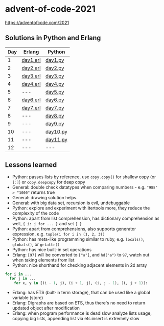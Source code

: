 # advent-of-code-2021
https://adventofcode.com/2021

## Solutions in Python and Erlang

| Day | Erlang                              | Python                                 |
| --- | ----------------------------------- | -------------------------------------- |
| 1   | [day1.erl](challange_1/first.erl)   | [day1.py](challange_1/first.py)       |
| 2   | [day2.erl](challange_2/second.erl)  | [day2.py](challange_2/second.py)      |
| 3   | [day3.erl](challange_3/third.erl)   | [day3.py](challange_3/third.py)       |
| 4   | [day4.erl](challange_4/fourth.erl)  | [day4.py](challange_4/fourth.py)      |
| 5   | ---                                 | [day5.py](challange_5/fifth.py)       |
| 6   | [day6.erl](challange_6/sixth.erl)   | [day6.py](challange_6/sixth.py)       |
| 7   | [day7.erl](challange_7/seventh.erl) | [day7.py](challange_7/seventh.py)     |
| 8   | ---                                 | [day8.py](challange_8/eigth.py)       |
| 9   | ---                                 | [day9.py](challange_9/ninth.py)       |
| 10  | ---                                 | [day10.py](challange_10/tenth.py)     |
| 11  | ---                                 | [day11.py](challange_11/eleventh.py)  |
| 12  | ---                                 | ---                                   |

## Lessons learned
- Python: passes lists by reference, use `copy.copy()` for shallow copy (or `[:]`) or `copy.deepcopy` for deep copy
- General: double check datatypes when comparing numbers - e.g. `"988" > "1000"` returns true
- General: drawing solution helps
- General: with big data set, recursion is evil, undebuggable
- Python: explore and experiment with itertools more, they reduce the complexity of the code
- Python: apart from list comprehension, has dictionary comprehension as well, `{ i: j for ... }` and set `{ }`
- Python: apart from comprehensions, also supports generator expression, e.g. `tuple(i for i in (1, 2, 3))`
- Python: has meta-like programming similar to ruby, e.g. `locals()`, `globals()`, or `getattr()`
- Python: has nice built-in set operations
- Erlang: `[97]` will be converted to `["a"]`, and `hd("a")` to `97`, watch out when taking elements from list
- Python: nice shorthand for checking adjacent elements in 2d array
```python
for i in ...
  for j in ...
    for x, y in [(i - 1, j), (i + 1, j), (i, j - 1), (i, j + 1)]:
```
- Erlang: has ETS (bult-in term storage), that can be used like a global variable (store)
- Erlang: Digraphs are based on ETS, thus there's no need to return updated object after modification
- Erlang: when program performance is dead slow analyze lists usage, copying big lists, appending list via ets:insert is extremely slow